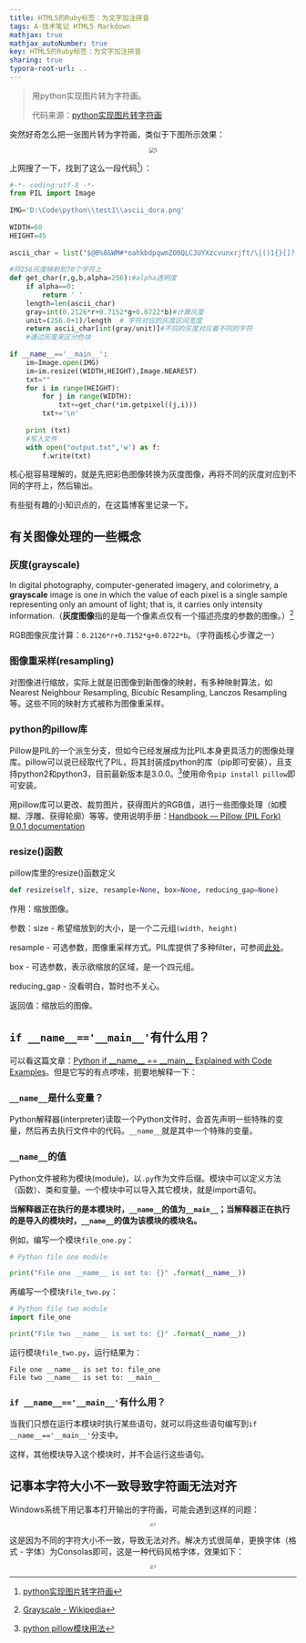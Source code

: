 ```yaml
---
title: HTML5的Ruby标签：为文字加注拼音
tags: A-技术笔记 HTML5 Markdown
mathjax: true
mathjax_autoNumber: true
key: HTML5的Ruby标签：为文字加注拼音
sharing: true
typora-root-url: ..
---
```


> 用python实现图片转为字符画。
> 
> 代码来源：[python实现图片转字符画](https://blog.csdn.net/qq_20464153/article/details/79777823)

<!--more-->

突然好奇怎么把一张图片转为字符画，类似于下图所示效果：

<center><img src="/assets/images/图片转字符画/1.png" alt="1" style="zoom: 60%;" /></center>

上网搜了一下，找到了这么一段代码[^code]）：

[^code]: [python实现图片转字符画](https://blog.csdn.net/qq_20464153/article/details/79777823)

``` python
#-*- coding:utf-8 -*-  
from PIL import Image  
  
IMG='D:\Code\python\\test1\\ascii_dora.png'  
 
WIDTH=60  
HEIGHT=45  
  
ascii_char = list("$@B%8&WM#*oahkbdpqwmZO0QLCJUYXzcvunxrjft/\|()1{}[]?-_+~<>i!lI;:,\"^`'. ")  
  
#将256灰度映射到70个字符上  
def get_char(r,g,b,alpha=256):#alpha透明度  
    if alpha==0:  
        return ' '  
    length=len(ascii_char)  
    gray=int(0.2126*r+0.7152*g+0.0722*b)#计算灰度  
    unit=(256.0+1)/length  # 字符对应的灰度区间宽度
    return ascii_char[int(gray/unit)]#不同的灰度对应着不同的字符  
    #通过灰度来区分色块  
  
if __name__=='__main__':  
    im=Image.open(IMG)  
    im=im.resize((WIDTH,HEIGHT),Image.NEAREST)  
    txt=""  
    for i in range(HEIGHT):  
        for j in range(WIDTH):  
            txt+=get_char(*im.getpixel((j,i)))  
        txt+='\n'  
  
    print (txt)  
    #写入文件
    with open("output.txt",'w') as f:  
        f.write(txt)  
```

核心挺容易理解的，就是先把彩色图像转换为灰度图像，再将不同的灰度对应到不同的字符上，然后输出。

有些挺有趣的小知识点的，在这篇博客里记录一下。

## 有关图像处理的一些概念

### 灰度(grayscale)

In digital photography, computer-generated imagery, and colorimetry, a **grayscale** image is one in which the value of each pixel is a single sample representing only an amount of light; that is, it carries only intensity information.（**灰度图像**指的是每一个像素点仅有一个描述亮度的参数的图像。）[^2]

[^2]:[Grayscale - Wikipedia](https://en.wikipedia.org/wiki/Grayscale)

RGB图像灰度计算：`0.2126*r+0.7152*g+0.0722*b`。（字符画核心步骤之一）

### 图像重采样(resampling)

对图像进行缩放，实际上就是旧图像到新图像的映射，有多种映射算法，如Nearest Neighbour Resampling, Bicubic Resampling, Lanczos Resampling 等。这些不同的映射方式被称为图像重采样。

### python的pillow库

Pillow是PIL的一个派生分支，但如今已经发展成为比PIL本身更具活力的图像处理库。pillow可以说已经取代了PIL，将其封装成python的库（pip即可安装），且支持python2和python3，目前最新版本是3.0.0。[^1]使用命令`pip install pillow`即可安装。

用pillow库可以更改、裁剪图片，获得图片的RGB值，进行一些图像处理（如模糊、浮雕、获得轮廓）等等。使用说明手册：[Handbook — Pillow (PIL Fork) 9.0.1 documentation](https://pillow.readthedocs.io/en/stable/handbook/index.html)

[^1]: [python pillow模块用法](https://www.cnblogs.com/linyouyi/p/11429511.html)

### resize()函数

pillow库里的resize()函数定义

``` python
def resize(self, size, resample=None, box=None, reducing_gap=None)
```
作用：缩放图像。

参数：size - 希望缩放到的大小，是一个二元组`(width, height)`

resample - 可选参数，图像重采样方式。PIL库提供了多种filter，可参阅[此处](https://pillow.readthedocs.io/en/stable/handbook/concepts.html#filters)。

box - 可选参数，表示欲缩放的区域，是一个四元组。

reducing_gap - 没看明白，暂时也不关心。

返回值：缩放后的图像。

## `if __name__=='__main__'`有什么用？

可以看这篇文章：[Python if \_\_name\_\_ == \_\_main\_\_ Explained with Code Examples](https://www.freecodecamp.org/news/if-name-main-python-example/)。但是它写的有点啰嗦，扼要地解释一下：

### `__name__`是什么变量？

Python解释器(interpreter)读取一个Python文件时，会首先声明一些特殊的变量，然后再去执行文件中的代码。`__name__`就是其中一个特殊的变量。

### `__name__`的值

Python文件被称为模块(module)，以`.py`作为文件后缀。模块中可以定义方法（函数）、类和变量。一个模块中可以导入其它模块，就是import语句。

**当解释器正在执行的是本模块时，`__name__`的值为`__main__`；当解释器正在执行的是导入的模块时，`__name__`的值为该模块的模块名。**

例如，编写一个模块`file_one.py`：

``` python
# Python file one module

print("File one __name__ is set to: {}" .format(__name__))
```

再编写一个模块`file_two.py`：

``` python
# Python file two module
import file_one

print("File two __name__ is set to: {}" .format(__name__))
```

运行模块`file_two.py`，运行结果为：

```
File one __name__ is set to: file_one
File two __name__ is set to: __main__
```

### `if __name__=='__main__'`有什么用？

当我们只想在运行本模块时执行某些语句，就可以将这些语句编写到`if __name__=='__main__'`分支中。

这样，其他模块导入这个模块时，并不会运行这些语句。

## 记事本字符大小不一致导致字符画无法对齐

Windows系统下用记事本打开输出的字符画，可能会遇到这样的问题：

<center><img src="/assets/images/图片转字符画/2.png" alt="2" style="zoom: 40%;" /></center>

这是因为不同的字符大小不一致，导致无法对齐。解决方式很简单，更换字体（格式 - 字体）为Consolas即可，这是一种代码风格字体，效果如下：

<center><img src="/assets/images/图片转字符画/3.png" alt="3" style="zoom: 40%;" /></center>